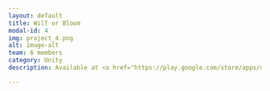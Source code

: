 ```yaml
---
layout: default
title: WilT or Bloom
modal-id: 4
img: project_4.png
alt: image-alt
team: 6 members
category: Unity
description: Available at <a href="https://play.google.com/store/apps/details?id=this.is.my.unique.bundle.identifier">Google Play</a>.

---
```

